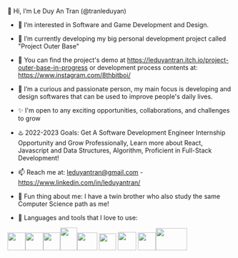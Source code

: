 👋 Hi, I’m Le Duy An Tran (@tranleduyan)
- 👀 I’m interested in Software and Game Development and Design.  
- 🌱 I’m currently developing my big personal development project called "Project Outer Base" 
- 📌 You can find the project's demo at https://leduyantran.itch.io/project-outer-base-in-progress or development process contents at: https://www.instagram.com/8thbitboi/
- 💞️ I’m a curious and passionate person, my main focus is developing and design softwares that can be used to improve people's daily lives.
- ✨ I'm open to any exciting opportunities, collaborations, and challenges to grow
- ♨️ 2022-2023 Goals: Get A Software Development Engineer Internship Opportunity and Grow Professionally, Learn more about React, Javascript and Data Structures, Algorithm, Proficient in Full-Stack Development!
- 📫 Reach me at: leduyantran@gmail.com - https://www.linkedin.com/in/leduyantran/
- 🔸 Fun thing about me: I have a twin brother who also study the same Computer Science path as me! 

- 📜 Languages and tools that I love to use:

 <img src="https://user-images.githubusercontent.com/114903308/194729202-7cfb2e15-0388-447d-9ed4-7b68711cf6c7.png" width=40 height=40><img src="https://user-images.githubusercontent.com/114903308/197463194-a8469afc-53ac-4011-b894-abb15ec123a8.png" width=40 height=40><img src="https://user-images.githubusercontent.com/114903308/206023793-fd820ceb-7e2c-420e-bb6c-f76fd02810ae.png" width=38 height=40><img src="https://user-images.githubusercontent.com/114903308/194729144-767bb520-bca1-4469-8112-0fada5b351f7.png" width=38 height=51><img src="https://user-images.githubusercontent.com/114903308/199930006-aef3fdc9-e052-4ccb-ae73-ecb77e1bcbf5.png" width=45 height=40> <img src="https://user-images.githubusercontent.com/114903308/194729359-c83abd5a-eaa1-4562-9b13-ca93fa3504f9.png" width=38 height=38> <img src="https://user-images.githubusercontent.com/114903308/194729447-a1536b7e-d441-4bbc-92b9-614e25a9fabc.png" width=41 height=41> <img src="https://user-images.githubusercontent.com/114903308/194729544-b0171b39-318e-46b9-a506-09553312e9aa.png" width=40 height=40><img src="https://user-images.githubusercontent.com/114903308/200046969-53bc1c53-be46-4914-9ada-856be80cf814.png" width=70 height=50> 





<!---
tranleduyan/tranleduyan is a ✨ special ✨ repository because its `README.md` (this file) appears on your GitHub profile.
You can click the Preview link to take a look at your changes.
--->

